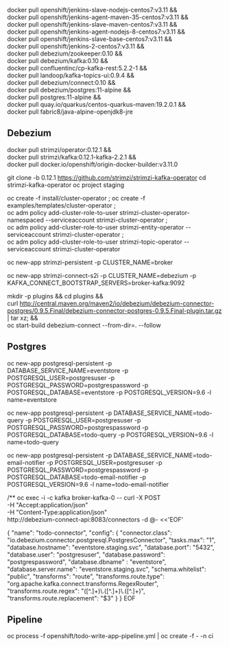 docker pull openshift/jenkins-slave-nodejs-centos7:v3.11 && \
    docker pull openshift/jenkins-agent-maven-35-centos7:v3.11 && \
    docker pull openshift/jenkins-slave-maven-centos7:v3.11 && \
    docker pull openshift/jenkins-agent-nodejs-8-centos7:v3.11 && \
    docker pull openshift/jenkins-slave-base-centos7:v3.11 && \
    docker pull openshift/jenkins-2-centos7:v3.11 && \
    docker pull debezium/zookeeper:0.10 && \
    docker pull debezium/kafka:0.10 && \
    docker pull confluentinc/cp-kafka-rest:5.2.2-1 && \
    docker pull landoop/kafka-topics-ui:0.9.4 && \
    docker pull debezium/connect:0.10 && \
    docker pull debezium/postgres:11-alpine && \
    docker pull postgres:11-alpine && \
    docker pull quay.io/quarkus/centos-quarkus-maven:19.2.0.1 && \
    docker pull fabric8/java-alpine-openjdk8-jre

## Debezium

docker pull strimzi/operator:0.12.1 && \
    docker pull strimzi/kafka:0.12.1-kafka-2.2.1 && \
    docker pull docker.io/openshift/origin-docker-builder:v3.11.0
    

git clone -b 0.12.1 https://github.com/strimzi/strimzi-kafka-operator
cd strimzi-kafka-operator
oc project staging

oc create -f install/cluster-operator ; oc create -f examples/templates/cluster-operator ; \
    oc adm policy add-cluster-role-to-user strimzi-cluster-operator-namespaced --serviceaccount strimzi-cluster-operator ; \
    oc adm policy add-cluster-role-to-user strimzi-entity-operator --serviceaccount strimzi-cluster-operator ; \
    oc adm policy add-cluster-role-to-user strimzi-topic-operator --serviceaccount strimzi-cluster-operator

oc new-app strimzi-persistent -p CLUSTER_NAME=broker

oc new-app strimzi-connect-s2i -p CLUSTER_NAME=debezium -p KAFKA_CONNECT_BOOTSTRAP_SERVERS=broker-kafka:9092

mkdir -p plugins && cd plugins && \
curl http://central.maven.org/maven2/io/debezium/debezium-connector-postgres/0.9.5.Final/debezium-connector-postgres-0.9.5.Final-plugin.tar.gz | tar xz; && \
oc start-build debezium-connect --from-dir=. --follow

## Postgres

oc new-app postgresql-persistent -p DATABASE_SERVICE_NAME=eventstore -p POSTGRESQL_USER=postgresuser -p POSTGRESQL_PASSWORD=postgrespassword -p POSTGRESQL_DATABASE=eventstore -p POSTGRESQL_VERSION=9.6 -l name=eventstore

oc new-app postgresql-persistent -p DATABASE_SERVICE_NAME=todo-query -p POSTGRESQL_USER=postgresuser -p POSTGRESQL_PASSWORD=postgrespassword -p POSTGRESQL_DATABASE=todo-query -p POSTGRESQL_VERSION=9.6 -l name=todo-query

oc new-app postgresql-persistent -p DATABASE_SERVICE_NAME=todo-email-notifier -p POSTGRESQL_USER=postgresuser -p POSTGRESQL_PASSWORD=postgrespassword -p POSTGRESQL_DATABASE=todo-email-notifier -p POSTGRESQL_VERSION=9.6 -l name=todo-email-notifier


/**
oc exec -i -c kafka broker-kafka-0 -- curl -X POST \
    -H "Accept:application/json" \
    -H "Content-Type:application/json" \
    http://debezium-connect-api:8083/connectors -d @- <<'EOF'

{
    "name": "todo-connector",
    "config": {
        "connector.class": "io.debezium.connector.postgresql.PostgresConnector",
        "tasks.max": "1",
        "database.hostname": "eventstore.staging.svc",
        "database.port": "5432",
        "database.user": "postgresuser",
        "database.password": "postgrespassword",
        "database.dbname" : "eventstore",
        "database.server.name": "eventstore.staging.svc",
        "schema.whitelist": "public",
        "transforms": "route",
        "transforms.route.type": "org.apache.kafka.connect.transforms.RegexRouter",
        "transforms.route.regex": "([^.]+)\\.([^.]+)\\.([^.]+)",
        "transforms.route.replacement": "$3"
    }
}
EOF




## Pipeline

oc process -f openshift/todo-write-app-pipeline.yml | oc create -f - -n ci